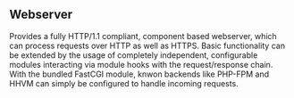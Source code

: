 ## <i class="fa fa-html5"></i> Webserver

Provides a fully HTTP/1.1 compliant, component based webserver, which can process requests over HTTP as well as HTTPS. Basic functionality can be extended by the usage of completely independent, configurable modules interacting via module hooks with the request/response chain. With the bundled FastCGI module, knwon backends like PHP-FPM and HHVM can simply be configured to handle incoming requests.

